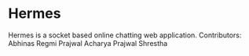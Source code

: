# Hermes
Hermes is a socket based online chatting web application.
Contributors:
Abhinas Regmi
Prajwal Acharya
Prajwal Shrestha
